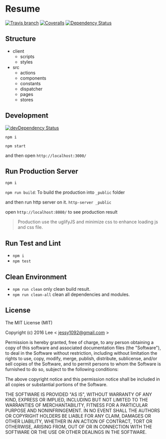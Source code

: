 Resume
=============
[![Travis branch][travis-ci-img]][travis-ci-url] [![Coveralls][coveralls-img]][coveralls-url] [![Dependency Status][david-dm-image]][david-dm-url]

## Structure

- client
  + scripts
  + styles
- src
  + actions
  + components
  + constants
  + dispatcher
  + pages
  + stores

## Development
[![devDependency Status][david-dm-dev-image]][david-dm-dev-url]

`npm i`

`npm start`

and then open `http://localhost:3000/`

## Run Production Server

`npm i`

`npm run build`: To build the production into `_public` folder

and then run http server on it. `http-server _public`

open `http://localhost:8080/` to see production result

> Production use the uglifyJS and minimize css to enhance loading js and css file.

## Run Test and Lint

- `npm i`
- `npm test`

## Clean Environment

- `npm run clean` only clean build result.
- `npm run clean-all` clean all dependencies and modules.


## License

The MIT License (MIT)

Copyright (c) 2016 Lee  < jessy1092@gmail.com >

Permission is hereby granted, free of charge, to any person obtaining a copy of
this software and associated documentation files (the "Software"), to deal in
the Software without restriction, including without limitation the rights to
use, copy, modify, merge, publish, distribute, sublicense, and/or sell copies of
the Software, and to permit persons to whom the Software is furnished to do so,
subject to the following conditions:

The above copyright notice and this permission notice shall be included in all
copies or substantial portions of the Software.

THE SOFTWARE IS PROVIDED "AS IS", WITHOUT WARRANTY OF ANY KIND, EXPRESS OR
IMPLIED, INCLUDING BUT NOT LIMITED TO THE WARRANTIES OF MERCHANTABILITY, FITNESS
FOR A PARTICULAR PURPOSE AND NONINFRINGEMENT. IN NO EVENT SHALL THE AUTHORS OR
COPYRIGHT HOLDERS BE LIABLE FOR ANY CLAIM, DAMAGES OR OTHER LIABILITY, WHETHER
IN AN ACTION OF CONTRACT, TORT OR OTHERWISE, ARISING FROM, OUT OF OR IN
CONNECTION WITH THE SOFTWARE OR THE USE OR OTHER DEALINGS IN THE SOFTWARE.

[travis-ci-img]: https://img.shields.io/travis/jessy1092/resume/develop.svg?style=flat-square
[travis-ci-url]: https://travis-ci.org/jessy1092/resume

[david-dm-image]: https://img.shields.io/david/jessy1092/resume.svg?style=flat-square
[david-dm-url]: https://david-dm.org/jessy1092/resume
[david-dm-dev-image]: https://img.shields.io/david/dev/jessy1092/resume.svg?style=flat-square
[david-dm-dev-url]: https://david-dm.org/jessy1092/resume#info=devDependencies

[coveralls-img]: https://img.shields.io/coveralls/jessy1092/resume.svg?style=flat-square
[coveralls-url]: https://coveralls.io/github/jessy1092/resume
